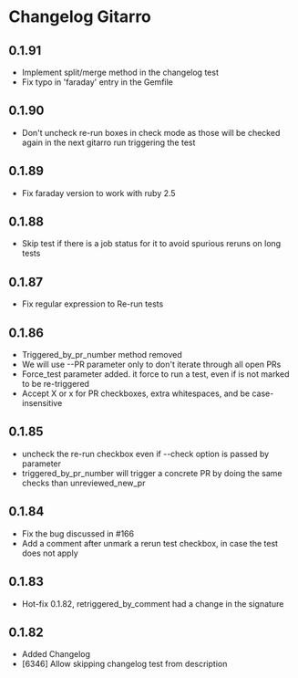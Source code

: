# Changelog Gitarro

## 0.1.91

- Implement split/merge method in the changelog test
- Fix typo in 'faraday' entry in the Gemfile

## 0.1.90

- Don't uncheck re-run boxes in check mode as those will be checked again in the next gitarro run triggering the test

## 0.1.89

- Fix faraday version to work with ruby 2.5

## 0.1.88

- Skip test if there is a job status for it to avoid spurious reruns on long tests

## 0.1.87

- Fix regular expression to Re-run tests

## 0.1.86

- Triggered_by_pr_number method removed
- We will use --PR parameter only to don't iterate through all open PRs
- Force_test parameter added. it force to run a test, even if is not marked to be re-triggered
- Accept X or x for PR checkboxes, extra whitespaces, and be case-insensitive

## 0.1.85

- uncheck the re-run checkbox even if --check option is passed by parameter
- triggered_by_pr_number will trigger a concrete PR by doing the same checks than unreviewed_new_pr

## 0.1.84

- Fix the bug discussed in #166
- Add a comment after unmark a rerun test checkbox, in case the test does not apply

## 0.1.83

- Hot-fix 0.1.82, retriggered_by_comment had a change in the signature

## 0.1.82

- Added Changelog
- [6346] Allow skipping changelog test from description
